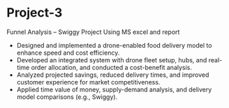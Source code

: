 # Project-3
Funnel Analysis – Swiggy Project Using MS excel and report
- Designed and implemented a drone-enabled food delivery model to enhance speed and cost efficiency.
- Developed an integrated system with drone fleet setup, hubs, and real-time order allocation, and conducted a cost-benefit
analysis.
- Analyzed projected savings, reduced delivery times, and improved customer experience for market competitiveness.
- Applied time value of money, supply-demand analysis, and delivery model comparisons (e.g., Swiggy).
